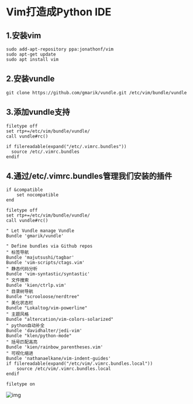 # Vim打造成Python IDE

## 1.安装vim

```shell
sudo add-apt-repository ppa:jonathonf/vim
sudo apt-get update
sudo apt install vim
```

## 2.**安装vundle**

```shell
git clone https://github.com/gmarik/vundle.git /etc/vim/bundle/vundle
```

## 3.添加vundle支持

```shell
filetype off
set rtp+=/etc/vim/bundle/vundle/
call vundle#rc()

if filereadable(expand("/etc/.vimrc.bundles"))
  source /etc/.vimrc.bundles
endif
```

## 4.通过/etc/.vimrc.bundles管理我们安装的插件

```shell
if &compatible
    set nocompatible
end

filetype off
set rtp+=/etc/vim/bundle/vundle/
call vundle#rc()

" Let Vundle manage Vundle
Bundle 'gmarik/vundle'

" Define bundles via Github repos
" 标签导航
Bundle 'majutsushi/tagbar'
Bundle 'vim-scripts/ctags.vim'
" 静态代码分析
Bundle 'vim-syntastic/syntastic'
" 文件搜索
Bundle 'kien/ctrlp.vim'
" 目录树导航
Bundle "scrooloose/nerdtree"
" 美化状态栏
Bundle "Lokaltog/vim-powerline"
" 主题风格
Bundle "altercation/vim-colors-solarized"
" python自动补全
Bundle 'davidhalter/jedi-vim'
Bundle "klen/python-mode"
" 括号匹配高亮
Bundle 'kien/rainbow_parentheses.vim'
" 可视化缩进
Bundle 'nathanaelkane/vim-indent-guides'
if filereadable(expand("/etc/vim/.vimrc.bundles.local"))
    source /etc/vim/.vimrc.bundles.local
endif

filetype on
```





![img](https://gitee.com/m5xhsy/picture-bed/raw/master/images/C%5D5OUOX_G~ZP7JQEN%60QX7T7.png)